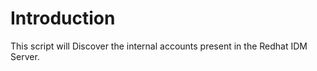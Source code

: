 # Introduction

This script will Discover the internal accounts present in the Redhat IDM Server.   
